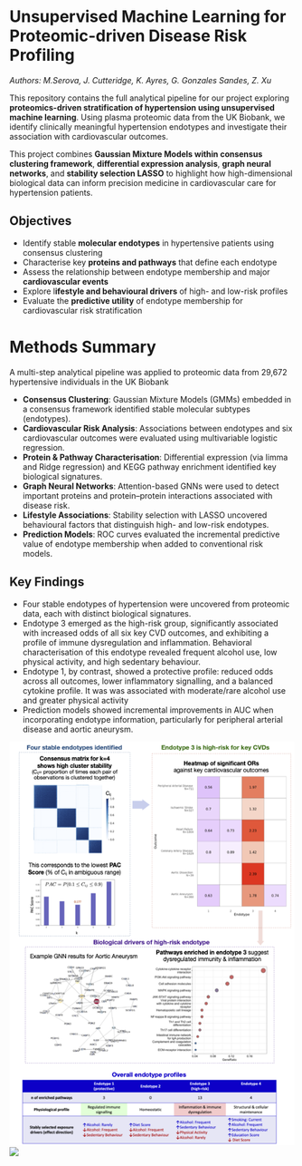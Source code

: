 # Unsupervised Machine Learning for Proteomic-driven Disease Risk Profiling

_Authors: M.Serova, J. Cutteridge, K. Ayres, G. Gonzales Sandes, Z. Xu_

This repository contains the full analytical pipeline for our project exploring **proteomics-driven stratification of hypertension using unsupervised machine learning**. Using plasma proteomic data from the UK Biobank, we identify clinically meaningful hypertension endotypes and investigate their association with cardiovascular outcomes.

This project combines **Gaussian Mixture Models within consensus clustering framework**, **differential expression analysis**, **graph neural networks**, and **stability selection LASSO** to highlight how high-dimensional biological data can inform precision medicine in cardiovascular care for hypertension patients.

## Objectives
- Identify stable **molecular endotypes** in hypertensive patients using consensus clustering
- Characterise key **proteins and pathways** that define each endotype
- Assess the relationship between endotype membership and major **cardiovascular events**
- Explore l**ifestyle and behavioural drivers** of high- and low-risk profiles
- Evaluate the **predictive utility** of endotype membership for cardiovascular risk stratification

# Methods Summary
A multi-step analytical pipeline was applied to proteomic data from 29,672 hypertensive individuals in the UK Biobank
- **Consensus Clustering**: Gaussian Mixture Models (GMMs) embedded in a consensus framework identified stable molecular subtypes (endotypes).
- **Cardiovascular Risk Analysis**: Associations between endotypes and six cardiovascular outcomes were evaluated using multivariable logistic regression.
- **Protein & Pathway Characterisation**: Differential expression (via limma and Ridge regression) and KEGG pathway enrichment identified key biological signatures.
- **Graph Neural Networks**: Attention-based GNNs were used to detect important proteins and protein–protein interactions associated with disease risk.
- **Lifestyle Associations**: Stability selection with LASSO uncovered behavioural factors that distinguish high- and low-risk endotypes.
- **Prediction Models**: ROC curves evaluated the incremental predictive value of endotype membership when added to conventional risk models.

## Key Findings
- Four stable endotypes of hypertension were uncovered from proteomic data, each with distinct biological signatures.
- Endotype 3 emerged as the high-risk group, significantly associated with increased odds of all six key CVD outcomes, and exhibiting a profile of immune dysregulation and inflammation. Behavioral characterisation of this endotype revealed frequent alcohol use, low physical activity, and high sedentary behaviour.
- Endotype 1, by contrast, showed a protective profile: reduced odds across all outcomes, lower inflammatory signalling, and a balanced cytokine profile. It was was associated with moderate/rare alcohol use and greater physical activity
- Prediction models showed incremental improvements in AUC when incorporating endotype information, particularly for peripheral arterial disease and aortic aneurysm.

![](readme_figure.png)
![](readme_figure2.png)
